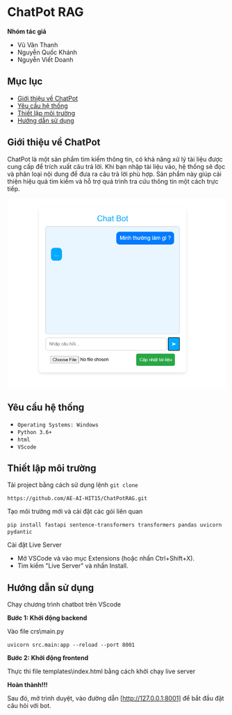 # ChatPot RAG

**Nhóm tác giả**
- Vũ Văn Thanh
- Nguyễn Quốc Khánh
- Nguyễn Viết Doanh

## Mục lục

* [Giới thiệu về ChatPot](#Giới-thiệu-về-ChatPot)
* [Yêu cầu hệ thống](#yêu-cầu-hệ-thống)
* [Thiết lập môi trường](#thiết-lập-môi-trường)
* [Hướng dẫn sử dụng](#hướng-dẫn-sử-dụng)

## Giới thiệu về ChatPot 

ChatPot là một sản phẩm tìm kiếm thông tin, có khả năng xử lý tài liệu được cung cấp để trích xuất câu trả lời. Khi bạn nhập tài liệu vào, hệ thống sẽ đọc và phân loại nội dung để đưa ra câu trả lời phù hợp. Sản phẩm này giúp cải thiện hiệu quả tìm kiếm và hỗ trợ quá trình tra cứu thông tin một cách trực tiếp.

![](images/chatlog.png)

## Yêu cầu hệ thống

* `Operating Systems: Windows`
* `Python 3.6+`
* `html`
* `VScode` 

## Thiết lập môi trường

Tải project bằng cách sử dụng lệnh `git clone`

```
https://github.com/AE-AI-HIT15/ChatPotRAG.git
```

Tạo môi trường mới và cài đặt các gói liên quan

```
pip install fastapi sentence-transformers transformers pandas uvicorn pydantic
```

Cài đặt Live Server 

* Mở VSCode và vào mục Extensions (hoặc nhấn Ctrl+Shift+X).
* Tìm kiếm "Live Server" và nhấn Install.

## Hướng dẫn sử dụng

Chạy chương trình chatbot trên VScode

**Bước 1: Khởi động backend**

Vào file crs\main.py

```
uvicorn src.main:app --reload --port 8001
```

**Bước 2: Khởi động frontend**

Thực thi file templates\index.html bằng cách khởi chạy live server

**Hoàn thành!!!**

Sau đó, mở trình duyệt, vào đường dẫn [http://127.0.0.1:8001] để bắt đầu đặt câu hỏi với bot.
